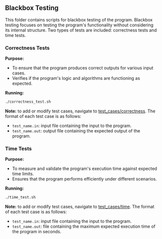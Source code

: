 ## Blackbox Testing

This folder contains scripts for blackbox testing of the program. Blackbox testing focuses on testing the program's functionality without considering its internal structure. 
Two types of tests are included: correctness tests and time tests.

### Correctness Tests

**Purpose:**
- To ensure that the program produces correct outputs for various input cases.
- Verifies if the program's logic and algorithms are functioning as expected.

**Running:**
```bash
./correctness_test.sh
```

**Note:** to add or modify test cases, navigate to [test_cases/correctness](test_cases/correctness). The format of each test case is as follows:
- `test_name.in`: input file containing the input to the program.
- `test_name.out`: output file containing the expected output of the program.

### Time Tests

**Purpose:**
- To measure and validate the program's execution time against expected time limits.
- Ensures that the program performs efficiently under different scenarios.

**Running:**
```bash
./time_test.sh
```

**Note:** to add or modify test cases, navigate to [test_cases/time](test_cases/time). The format of each test case is as follows:
- `test_name.in`: input file containing the input to the program.
- `test_name.out`: file containing the maximum expected execution time of the program in seconds.
